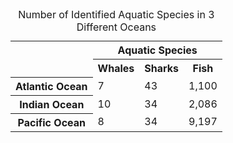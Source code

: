 <html>
<body>
    <table>
        <caption>Number of Identified Aquatic Species in 3 Different Oceans</caption>
        <col>
        <colgroup span="2"></colgroup>
        <colgroup span="2"></colgroup>
        <tr>
            <td rowspan="2"></td>
            <th colspan="3" scope="colgroup">Aquatic Species</th>
            </tr>
        <tr>
            <th scope="col">Whales</th>
            <th scope="col">Sharks</th>
            <th scope="col">Fish</th>
        </tr>
        <tr>
            <th scope="row">Atlantic Ocean</th>
            <td>7</td>
            <td>43</td>
            <td>1,100</td>
        </tr>
        <tr>
            <th scope="row">Indian Ocean</th>
            <td>10</td>
            <td>34</td>
            <td>2,086</td>
        </tr>
        <tr>
            <th scope="row">Pacific Ocean</th>
            <td>8</td>
            <td>34</td>
            <td>9,197</td>
        </tr>
    </table>
</body>
</html>
